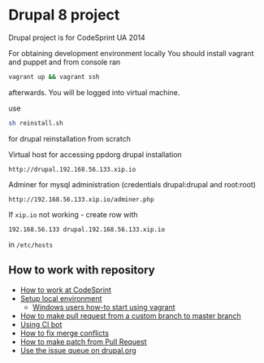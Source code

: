 Drupal 8 project
======

Drupal project is for CodeSprint UA 2014

For obtaining development environment locally You should install vagrant and puppet and from console ran
```sh
vagrant up && vagrant ssh
```
afterwards.
You will be logged into virtual machine.

use 
```sh
sh reinstall.sh
```
for drupal reinstallation from scratch

Virtual host for accessing ppdorg drupal installation 

```
http://drupal.192.168.56.133.xip.io
```

Adminer for mysql administration (credentials drupal:drupal and root:root)

```
http://192.168.56.133.xip.io/adminer.php
```


If ```xip.io``` not working - create row with

```hosts
192.168.56.133 drupal.192.168.56.133.xip.io
```

in ```/etc/hosts```

## How to work with repository
* [How to work at CodeSprint](https://www.drupal.org/node/2366003)
* [Setup local environment](https://www.drupal.org/node/2365529)
  * [Windows users how-to start using vagrant](https://www.drupal.org/node/2366111)
* [How to make pull request from a custom branch to master branch](https://www.drupal.org/node/2366127)
* [Using CI bot](https://www.drupal.org/node/2366145)
* [How to fix merge conflicts](https://www.drupal.org/node/2366341)
* [How to make patch from Pull Request](https://www.drupal.org/node/2366379)
* [Use the issue queue on drupal.org](https://www.drupal.org/node/2366385)

